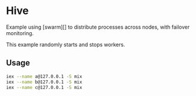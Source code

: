 # Hive

Example using [swarm][] to distribute processes across nodes, with failover
monitoring.

This example randomly starts and stops workers.

## Usage

```bash
iex --name a@127.0.0.1 -S mix
iex --name b@127.0.0.1 -S mix
iex --name c@127.0.0.1 -S mix
```

